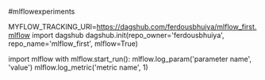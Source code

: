 #mlflowexperiments


MYFLOW_TRACKING_URI=https://dagshub.com/ferdousbhuiya/mlflow_first.mlflow
import dagshub
dagshub.init(repo_owner='ferdousbhuiya', repo_name='mlflow_first', mlflow=True)

import mlflow
with mlflow.start_run():
  mlflow.log_param('parameter name', 'value')
  mlflow.log_metric('metric name', 1)